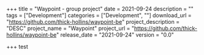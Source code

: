 +++
title = "Waypoint - group project"
date = 2021-09-24
description = ""
tags = ["Development"]
categories = ["Development", ""]
download_url = "https://github.com/thick-hollins/waypoint-be"
project_description = "DESC"
project_name = "Waypoint"
project_url = "https://github.com/thick-hollins/waypoint-be"
release_date = "2021-09-24"
version = "0.0"

+++
test